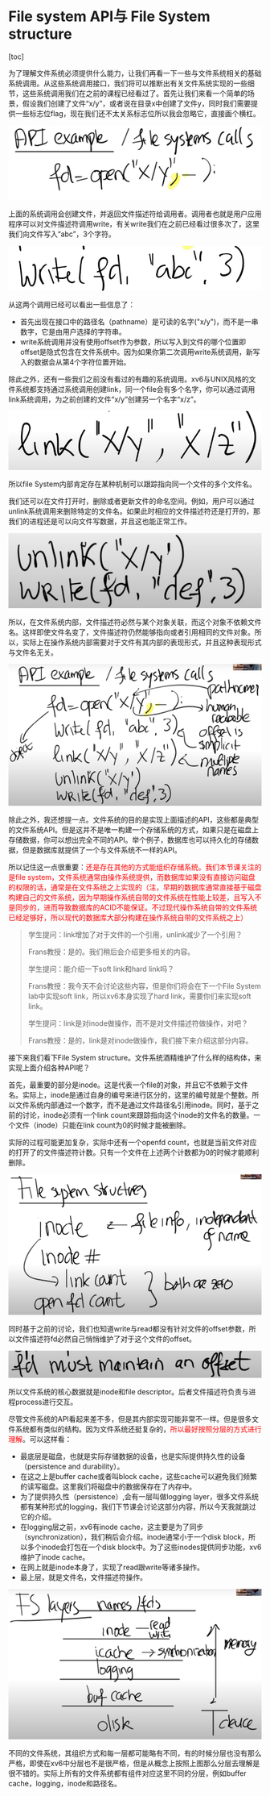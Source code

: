 # File system API与 File System structure

[toc]

为了理解文件系统必须提供什么能力，让我们再看一下一些与文件系统相关的基础系统调用。从这些系统调用接口，我们将可以推断出有关文件系统实现的一些细节，这些系统调用我们在之前的课程已经看过了。首先让我们来看一个简单的场景，假设我们创建了文件“x/y”，或者说在目录x中创建了文件y，同时我们需要提供一些标志位flag，现在我们还不太关系标志位所以我会忽略它，直接画个横杠。

![img](.assets/image%20(605).png)

上面的系统调用会创建文件，并返回文件描述符给调用者。调用者也就是用户应用程序可以对文件描述符调用write，有关write我们在之前已经看过很多次了，这里我们向文件写入“abc”，3个字符。

![img](.assets/image%20(616).png)

从这两个调用已经可以看出一些信息了：

* 首先出现在接口中的路径名（pathname）是可读的名字("x/y")，而不是一串数字，它是由用户选择的字符串。
* write系统调用并没有使用offset作为参数，所以写入到文件的哪个位置即offset是隐式包含在文件系统中。因为如果你第二次调用write系统调用，新写入的数据会从第4个字符位置开始。

除此之外，还有一些我们之前没有看过的有趣的系统调用。xv6与UNIX风格的文件系统都支持通过系统调用创建link，同一个file会有多个名字，你可以通过调用link系统调用，为之前创建的文件“x/y”创建另一个名字“x/z”。

![img](.assets/image%20(450).png)

所以file System内部肯定存在某种机制可以跟踪指向同一个文件的多个文件名。

我们还可以在文件打开时，删除或者更新文件的命名空间。例如，用户可以通过unlink系统调用来删除特定的文件名。如果此时相应的文件描述符还是打开的，那我们的进程还是可以向文件写数据，并且这也能正常工作。

![img](.assets/image%20(621).png)

所以，在文件系统内部，文件描述符必然与某个对象关联，而这个对象不依赖文件名。这样即使文件名变了，文件描述符仍然能够指向或者引用相同的文件对象。所以，实际上在操作系统内部需要对于文件有其内部的表现形式，并且这种表现形式与文件名无关。

![img](.assets/image%20(407).png)

除此之外，我还想提一点。文件系统的目的是实现上面描述的API，这些都是典型的文件系统API。但是这并不是唯一构建一个存储系统的方式，如果只是在磁盘上存储数据，你可以想出完全不同的API。举个例子，数据库也可以持久化的存储数据，但是数据库就提供了一个与文件系统不一样的API。

所以记住这一点很重要：<font color=red>还是存在其他的方式能组织存储系统。我们本节课关注的是file system，文件系统通常由操作系统提供，而数据库如果没有直接访问磁盘的权限的话，通常是在文件系统之上实现的（注，早期的数据库通常直接基于磁盘构建自己的文件系统，因为早期操作系统自带的文件系统在性能上较差，且写入不是同步的，进而导致数据库的ACID不能保证。不过现代操作系统自带的文件系统已经足够好，所以现代的数据库大部分构建在操作系统自带的文件系统之上）</font>

>学生提问：link增加了对于文件的一个引用，unlink减少了一个引用？
>
>Frans教授：是的。我们稍后会介绍更多相关的内容。
>
>学生提问：能介绍一下soft link和hard link吗？
>
>Frans教授：我今天不会讨论这些内容，但是你们将会在下一个File System lab中实现soft link，所以xv6本身实现了hard link，需要你们来实现soft link。
>
>学生提问：link是对inode做操作，而不是对文件描述符做操作，对吧？
>
>Frans教授：是的，link是对inode做操作，我们接下来介绍这部分内容。

接下来我们看下File System structure。文件系统酒精维护了什么样的结构体，来实现上面介绍各种API呢？

首先，最重要的部分是inode。这是代表一个file的对象，并且它不依赖于文件名。实际上，inode是通过自身的编号来进行区分的，这里的编号就是个整数。所以文件系统内部通过一个数字，而不是通过文件路径名引用inode。同时，基于之前的讨论，inode必须有一个link count来跟踪指向这个inode的文件名的数量。一个文件（inode）只能在link count为0的时候才能被删除。

实际的过程可能更加复杂，实际中还有一个openfd count，也就是当前文件对应的打开了的文件描述符计数。只有一个文件在上述两个计数都为0的时候才能顺利删除。

![img](.assets/image%20(510).png)

同时基于之前的讨论，我们也知道write与read都没有针对文件的offset参数，所以文件描述符fd必然自己悄悄维护了对于这个文件的offset。

![img](.assets/image%20(532).png)

所以文件系统的核心数据就是inode和file descriptor。后者文件描述符负责与进程process进行交互。

尽管文件系统的API看起来差不多，但是其内部实现可能非常不一样。但是很多文件系统都有类似的结构。因为文件系统还挺复杂的，<font color=red>所以最好按照分层的方式进行理解</font>。可以这样看：

* 最底层是磁盘，也就是实际存储数据的设备，也是实际提供持久性的设备（persistence and durability）。
* 在这之上是buffer cache或者叫block cache，这些cache可以避免我们频繁的读写磁盘。这里我们将磁盘中的数据保存在了内存中。
* 为了提供持久性（persistence）,会有一层叫做logging layer，很多文件系统都有某种形式的logging，我们下节课会讨论这部分内容，所以今天我就跳过它的介绍。
* 在logging层之前，xv6有inode cache，这主要是为了同步（synchronization），我们稍后会介绍。inode通常小于一个disk block，所以多个inode会打包在一个disk block中。为了这些inodes提供同步功能，xv6维护了inode cache。
* 在网上就是inode本身了，实现了read跟write等诸多操作。
* 最上层，就是文件名，文件描述符操作。

![img](.assets/image%20(412).png)

不同的文件系统，其组织方式和每一层都可能略有不同，有的时候分层也没有那么严格，即使在xv6中分层也不是很严格，但是从概念上按照上图那么分层去理解是很不错的。实际上所有的文件系统都有组件对应这里不同的分层，例如buffer cache，logging，inode和路径名。

